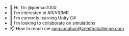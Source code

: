- 👋 Hi, I’m @joemac1000
- 👀 I’m interested in AR/VR/MR
- 🌱 I’m currently learning Unity C#
- 💞️ I’m looking to collaborate on simulations
- 📫 How to reach me joemcmahon@zenithchallenge.com

<!---
joemac1000/joemac1000 is a ✨ special ✨ repository because its `README.md` (this file) appears on your GitHub profile.
You can click the Preview link to take a look at your changes.
--->
